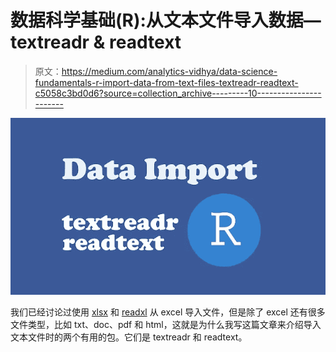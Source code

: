 # 数据科学基础(R):从文本文件导入数据— textreadr & readtext

> 原文：<https://medium.com/analytics-vidhya/data-science-fundamentals-r-import-data-from-text-files-textreadr-readtext-c5058c3bd0d6?source=collection_archive---------10----------------------->

![](img/180f340fda673a0d80e0fbde5eb7dca6.png)

我们已经讨论过使用 [xlsx](https://towardsdatascience.com/data-science-fundamentals-r-import-export-data-in-excel-xlsx-bdb12a588735) 和 [readxl](/@carrie_cyda/data-science-fundamentals-r-import-data-from-excel-readxl-380ef47216d5) 从 excel 导入文件，但是除了 excel 还有很多文件类型，比如 txt、doc、pdf 和 html，这就是为什么我写这篇文章来介绍导入文本文件时的两个有用的包。它们是 textreadr 和 readtext。